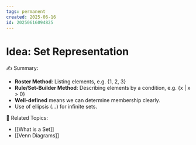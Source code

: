 ```yaml
---
tags: permanent
created: 2025-06-16
id: 20250616094825
---
```


# Idea: Set Representation

✍ Summary:
- **Roster Method**: Listing elements, e.g. {1, 2, 3}
- **Rule/Set-Builder Method**: Describing elements by a condition, e.g. {x | x > 0}
- **Well-defined** means we can determine membership clearly.
- Use of ellipsis (…) for infinite sets.

👀 Related Topics:
- [[What is a Set]]
- [[Venn Diagrams]]
